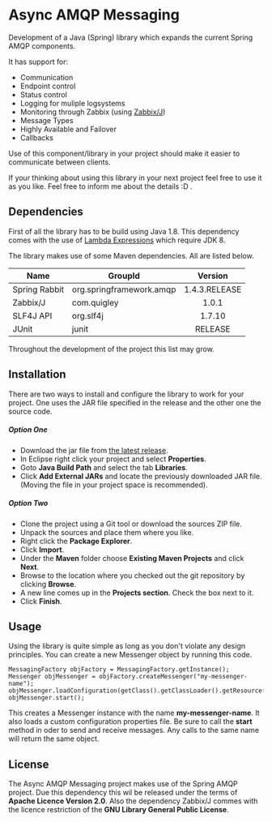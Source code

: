 # Async AMQP Messaging
Development of a Java (Spring) library which expands the current Spring AMQP components.

It has support for:
* Communication
* Endpoint control
* Status control
* Logging for muliple logsystems
* Monitoring through Zabbix (using [Zabbix/J](http://quigley.com/software/zabbixj/))
* Message Types
* Highly Available and Failover
* Callbacks

Use of this component/library in your project should make it easier to communicate between clients.

If your thinking about using this library in your next project feel free to use it as you like. Feel free to inform me about the details :D .

Dependencies
---
First of all the library has to be build using Java 1.8.
This dependency comes with the use of [Lambda Expressions](http://www.oracle.com/webfolder/technetwork/tutorials/obe/java/Lambda-QuickStart/index.html#overview) which require JDK 8.

The library makes use of some Maven dependencies.
All are listed below.

| Name          | GroupId				  | Version       |
| ------------- | ----------------------- |:-------------:|
| Spring Rabbit | org.springframework.amqp| 1.4.3.RELEASE |
| Zabbix/J		| com.quigley			  | 1.0.1		  |
| SLF4J API     | org.slf4j				  | 1.7.10        |
| JUnit			| junit					  | RELEASE       |

Throughout the development of the project this list may grow.

Installation
---
There are two ways to install and configure the library to work for your project.
One uses the JAR file specified in the release and the other one the source code.

##### Option One
* Download the jar file from [the latest release](https://github.com/MaxxtonGroup/async-amqp-messaging/releases).
* In Eclipse right click your project and select **Properties**.
* Goto **Java Build Path** and select the tab **Libraries**.
* Click **Add External JARs** and locate the previously downloaded JAR file. (Moving the file in your project space is recommended).

##### Option Two
* Clone the project using a Git tool or download the sources ZIP file.
* Unpack the sources and place them where you like.
* Right click the **Package Explorer**.
* Click **Import**.
* Under the **Maven** folder choose **Existing Maven Projects** and click **Next**.
* Browse to the location where you checked out the git repository by clicking **Browse**.
* A new line comes up in the **Projects section**. Check the box next to it.
* Click **Finish**.

Usage
---
Using the library is quite simple as long as you don't violate any design principles.
You can create a new Messenger object by running this code.
```
MessagingFactory objFactory = MessagingFactory.getInstance();
Messenger objMessenger = objFactory.createMessenger("my-messenger-name");
objMessenger.loadConfiguration(getClass().getClassLoader().getResource("custom.properties").getPath());
objMessenger.start();
```
This creates a Messenger instance with the name **my-messenger-name**.
It also loads a custom configuration properties file.
Be sure to call the **start** method in oder to send and receive messages.
Any calls to the same name will return the same object.

License
---
The Async AMQP Messaging project makes use of the Spring AMQP project. Due this dependency this wil be released under the terms of **Apache Licence Version 2.0**.
Also the dependency Zabbix/J commes with the licence restriction of the **GNU Library General Public License**.